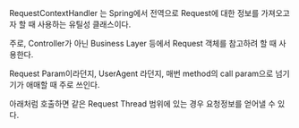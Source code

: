 RequestContextHandler 는 Spring에서 전역으로 Request에 대한 정보를 가져오고자 할 때 사용하는 유틸성 클래스이다.

 

주로, Controller가 아닌 Business Layer 등에서 Request 객체를 참고하려 할 때 사용한다.

Request Param이라던지, UserAgent 라던지, 매번 method의 call param으로 넘기기가 애매할 때 주로 쓰인다.

아래처럼 호출하면 같은 Request Thread 범위에 있는 경우 요청정보를 얻어낼 수 있다.